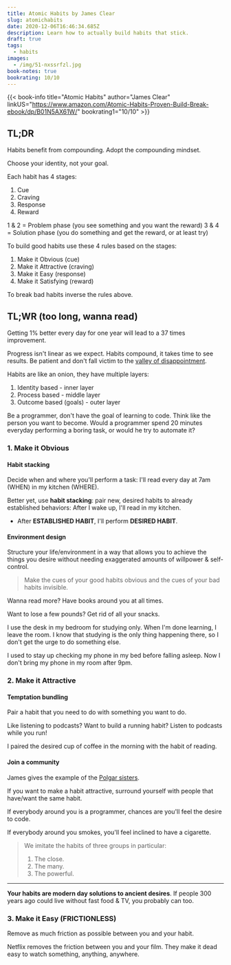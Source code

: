 ```yaml
---
title: Atomic Habits by James Clear
slug: atomichabits
date: 2020-12-06T16:46:34.685Z
description: Learn how to actually build habits that stick.
draft: true
tags:
  - habits
images:
  - /img/51-nxssrfzl.jpg
book-notes: true
bookrating: 10/10
---
```

{{< book-info title="Atomic Habits" author="James Clear" linkUS="https://www.amazon.com/Atomic-Habits-Proven-Build-Break-ebook/dp/B01N5AX61W/" bookrating1="10/10" >}}

## TL;DR

Habits benefit from compounding. Adopt the compounding mindset.

Choose your identity, not your goal.

Each habit has 4 stages: 

1. Cue
2. Craving
3. Response
4. Reward

1 & 2 = Problem phase (you see something and you want the reward)
3 & 4 = Solution phase (you do something and get the reward, or at least try)

To build good habits use these 4 rules based on the stages:

1. Make it Obvious (cue)
2. Make it Attractive (craving)
3. Make it Easy (response)
4. Make it Satisfying (reward)

To break bad habits inverse the rules above.

## TL;WR (too long, wanna read)

Getting 1% better every day for one year will lead to a 37 times improvement.

Progress isn't linear as we expect. Habits compound, it takes time to see results. Be patient and don't fall victim to the [valley of disappointment](https://twitter.com/collect_wisdom/status/1090376527332757506).

Habits are like an onion, they have multiple layers:

1. Identity based - inner layer
2. Process based - middle layer
3. Outcome based (goals) - outer layer

Be a programmer, don't have the goal of learning to code. Think like the person you want to become. Would a programmer spend 20 minutes everyday performing a boring task, or would he try to automate it?

### 1. Make it Obvious

#### Habit stacking

Decide when and where you'll perform a task: I'll read every day at 7am (WHEN) in my kitchen (WHERE).

Better yet, use **habit stacking**: pair new, desired habits to already established behaviors: After I wake up, I'll read in my kitchen.

* After **ESTABLISHED HABIT**, I'll perform **DESIRED HABIT**.

#### Environment design

Structure your life/environment in a way that allows you to achieve the things you desire without needing exaggerated amounts of willpower & self-control. 

> Make the cues of your good habits obvious and the cues of your bad habits invisible.

Wanna read more? Have books around you at all times.

Want to lose a few pounds? Get rid of all your snacks.

I use the desk in my bedroom for studying only. When I'm done learning, I leave the room. I know that studying is the only thing happening there, so I don't get the urge to do something else.

I used to stay up checking my phone in my bed before falling asleep. Now I don't bring my phone in my room after 9pm.

### 2. Make it Attractive

#### Temptation bundling

Pair a habit that you need to do with something you want to do.

Like listening to podcasts? Want to build a running habit? Listen to podcasts while you run!

I paired the desired cup of coffee in the morning with the habit of reading.

#### Join a community

James gives the example of the [Polgar sisters](https://productiveclub.com/polgar-sisters-story/).

If you want to make a habit attractive, surround yourself with people that have/want the same habit.

If everybody around you is a programmer, chances are you'll feel the desire to code.

If everybody around you smokes, you'll feel inclined to have a cigarette.

> We imitate the habits of three groups in particular:
> 1. The close.
> 2. The many.
> 3. The powerful.

---

**Your habits are modern day solutions to ancient desires**. If people 300 years ago could live without fast food & TV, you probably can too.

### 3. Make it Easy (FRICTIONLESS)

Remove as much friction as possible between you and your habit.

Netflix removes the friction between you and your film. They make it dead easy to watch something, anything, anywhere.